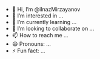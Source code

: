 - 👋 Hi, I’m @ilnazMirzayanov
- 👀 I’m interested in ...
- 🌱 I’m currently learning ...
- 💞️ I’m looking to collaborate on ...
- 📫 How to reach me ...
- 😄 Pronouns: ...
- ⚡ Fun fact: ...

<!---
ilnazMirzayanov/ilnazMirzayanov is a ✨ special ✨ repository because its `README.md` (this file) appears on your GitHub profile.
You can click the Preview link to take a look at your changes.
--->
